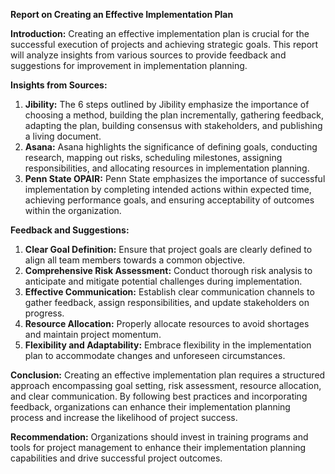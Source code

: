 **Report on Creating an Effective Implementation Plan**

**Introduction:**
Creating an effective implementation plan is crucial for the successful execution of projects and achieving strategic goals. This report will analyze insights from various sources to provide feedback and suggestions for improvement in implementation planning.

**Insights from Sources:**
1. **Jibility:** The 6 steps outlined by Jibility emphasize the importance of choosing a method, building the plan incrementally, gathering feedback, adapting the plan, building consensus with stakeholders, and publishing a living document.
2. **Asana:** Asana highlights the significance of defining goals, conducting research, mapping out risks, scheduling milestones, assigning responsibilities, and allocating resources in implementation planning.
3. **Penn State OPAIR:** Penn State emphasizes the importance of successful implementation by completing intended actions within expected time, achieving performance goals, and ensuring acceptability of outcomes within the organization.

**Feedback and Suggestions:**
1. **Clear Goal Definition:** Ensure that project goals are clearly defined to align all team members towards a common objective.
2. **Comprehensive Risk Assessment:** Conduct thorough risk analysis to anticipate and mitigate potential challenges during implementation.
3. **Effective Communication:** Establish clear communication channels to gather feedback, assign responsibilities, and update stakeholders on progress.
4. **Resource Allocation:** Properly allocate resources to avoid shortages and maintain project momentum.
5. **Flexibility and Adaptability:** Embrace flexibility in the implementation plan to accommodate changes and unforeseen circumstances.

**Conclusion:**
Creating an effective implementation plan requires a structured approach encompassing goal setting, risk assessment, resource allocation, and clear communication. By following best practices and incorporating feedback, organizations can enhance their implementation planning process and increase the likelihood of project success.

**Recommendation:**
Organizations should invest in training programs and tools for project management to enhance their implementation planning capabilities and drive successful project outcomes.